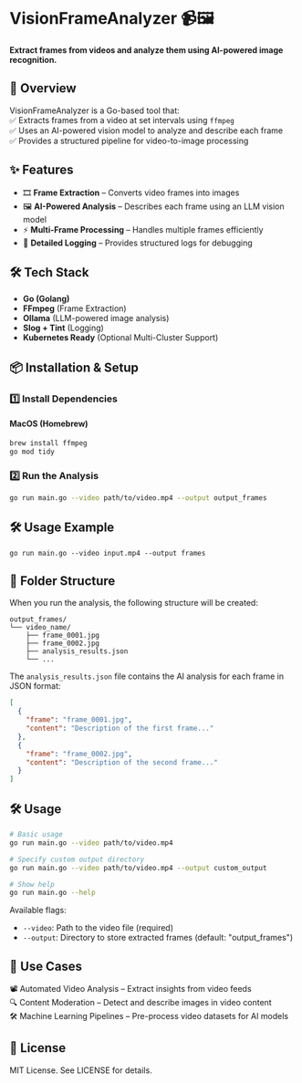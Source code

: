# VisionFrameAnalyzer 📹🖼️  
**Extract frames from videos and analyze them using AI-powered image recognition.**  

## 🚀 Overview  
VisionFrameAnalyzer is a Go-based tool that:  
✅ Extracts frames from a video at set intervals using `ffmpeg`  
✅ Uses an AI-powered vision model to analyze and describe each frame  
✅ Provides a structured pipeline for video-to-image processing  

## ✨ Features  
- 🎞 **Frame Extraction** – Converts video frames into images  
- 🖼 **AI-Powered Analysis** – Describes each frame using an LLM vision model  
- ⚡ **Multi-Frame Processing** – Handles multiple frames efficiently  
- 📝 **Detailed Logging** – Provides structured logs for debugging  

## 🛠 Tech Stack  
- **Go (Golang)**  
- **FFmpeg** (Frame Extraction)  
- **Ollama** (LLM-powered image analysis)  
- **Slog + Tint** (Logging)  
- **Kubernetes Ready** (Optional Multi-Cluster Support)  

## 📦 Installation & Setup  
### **1️⃣ Install Dependencies**  
#### **MacOS (Homebrew)**
```sh
brew install ffmpeg
go mod tidy
```
### **2️⃣ Run the Analysis**
```sh
go run main.go --video path/to/video.mp4 --output output_frames
```

## 🛠 Usage Example
```
go run main.go --video input.mp4 --output frames
```

## 📂 Folder Structure
When you run the analysis, the following structure will be created:
```
output_frames/
└── video_name/
    ├── frame_0001.jpg
    ├── frame_0002.jpg
    ├── analysis_results.json
    └── ...
```

The `analysis_results.json` file contains the AI analysis for each frame in JSON format:
```json
[
  {
    "frame": "frame_0001.jpg",
    "content": "Description of the first frame..."
  },
  {
    "frame": "frame_0002.jpg",
    "content": "Description of the second frame..."
  }
]
```

## 🛠 Usage

```sh
# Basic usage
go run main.go --video path/to/video.mp4

# Specify custom output directory
go run main.go --video path/to/video.mp4 --output custom_output

# Show help
go run main.go --help
```

Available flags:
- `--video`: Path to the video file (required)
- `--output`: Directory to store extracted frames (default: "output_frames")

## 📌 Use Cases

📽️ Automated Video Analysis – Extract insights from video feeds  
🔍 Content Moderation – Detect and describe images in video content  
🛠 Machine Learning Pipelines – Pre-process video datasets for AI models  

## 📜 License

MIT License. See LICENSE for details.
